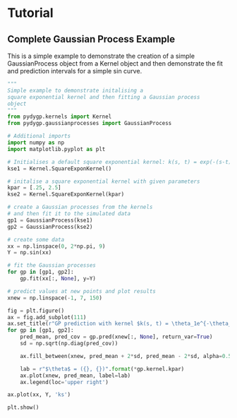 # Tutorial

## Complete Gaussian Process Example

This is a simple example to demonstrate the creation of a simple GaussianProcess object from a Kernel object and then demonstrate the fit and prediction intervals for a simple sin curve.

```python
"""
Simple example to demonstrate initalising a
square exponential kernel and then fitting a Gaussian process
object
"""
from pydygp.kernels import Kernel
from pydygp.gaussianprocesses import GaussianProcess

# Additional imports
import numpy as np
import matplotlib.pyplot as plt

# Initialises a default square exponential kernel: k(s, t) = exp(-(s-t)**2)
kse1 = Kernel.SquareExponKernel()

# initalise a square exponential kernel with given parameters
kpar = [.25, 2.5]
kse2 = Kernel.SquareExponKernel(kpar)

# create a Gaussian processes from the kernels
# and then fit it to the simulated data
gp1 = GaussianProcess(kse1)
gp2 = GaussianProcess(kse2)

# create some data
xx = np.linspace(0, 2*np.pi, 9)
Y = np.sin(xx)

# fit the Gaussian processes
for gp in [gp1, gp2]:
    gp.fit(xx[:, None], y=Y)

# predict values at new points and plot results 
xnew = np.linspace(-1, 7, 150)

fig = plt.figure()
ax = fig.add_subplot(111)
ax.set_title(r"GP prediction with kernel $k(s, t) = \theta_1e^{-\theta_2(s-t)^2}$")
for gp in [gp1, gp2]:
    pred_mean, pred_cov = gp.pred(xnew[:, None], return_var=True)
    sd = np.sqrt(np.diag(pred_cov))

    ax.fill_between(xnew, pred_mean + 2*sd, pred_mean - 2*sd, alpha=0.5)

    lab = r"$\theta$ = ({}, {})".format(*gp.kernel.kpar)
    ax.plot(xnew, pred_mean, label=lab)
    ax.legend(loc='upper right')

ax.plot(xx, Y, 'ks')

plt.show()
```